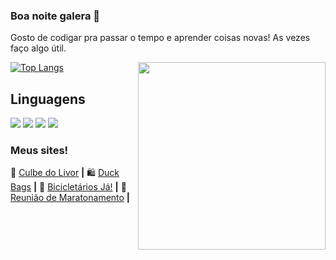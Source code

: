 ### Boa noite galera 👋

Gosto de codigar pra passar o tempo e aprender coisas novas! As vezes faço algo útil.

<img align="right" width="300" src="https://i.giphy.com/media/zDuStFVpRJIZ2/giphy.webp" />

[![Top Langs](https://github-readme-stats.vercel.app/api/top-langs/?username=anuraghazra&layout=compact)](https://github.com/edinwow/github-readme-stats)


## Linguagens 

<img src="https://img.shields.io/badge/JavaScript-F7DF1E?style=for-the-badge&logo=javascript&logoColor=black"> <img src="https://img.shields.io/badge/HTML5-E34F26?style=for-the-badge&logo=html5&logoColor=white"> <img src="https://img.shields.io/badge/CSS-239120?&style=for-the-badge&logo=css3&logoColor=white"> <img src="https://img.shields.io/badge/Java-ED8B00?style=for-the-badge&logo=java&logoColor=white">

### Meus sites!

📖 [Culbe do Livor][culbe] **|** 
🛍️ [Duck Bags][duck] **|** 
🚴 [Bicicletários Já!][bike] **|** 
🎥 [Reunião de Maratonamento][maratonamento] **|** 

[culbe]: https://www.culbe-do-livor.vercel.app
[bike]: https://www.bicicletariosja.xyz
[duck]: https://www.duckbags.xyz
[maratonamento]: https://www.reuniaodemaratonamento.vercel.app
